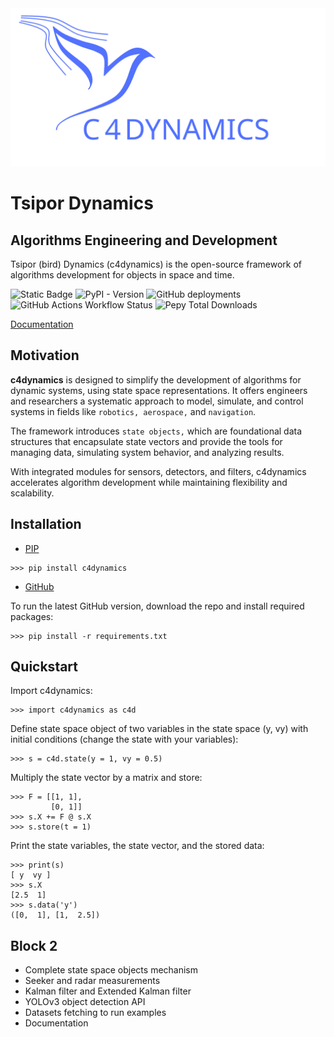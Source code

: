 <div align="center">
  <img src="https://github.com/C4dynamics/C4dynamics/blob/main/docs/source/_icon/c4dlogotext.svg">
</div>



# Tsipor Dynamics

## Algorithms Engineering and Development



Tsipor (bird) Dynamics (c4dynamics) is the open-source framework of algorithms development for objects in space and time.




![Static Badge](https://img.shields.io/badge/python-%20?style=for-the-badge&logo=python&color=white)
![PyPI - Version](https://img.shields.io/pypi/v/c4dynamics?style=for-the-badge&color=orange&link=https%3A%2F%2Fpypi.org%2Fproject%2Fc4dynamics%2F)
![GitHub deployments](https://img.shields.io/github/deployments/C4dynamics/C4dynamics/github-pages%20?style=for-the-badge&label=docs)
![GitHub Actions Workflow Status](https://img.shields.io/github/actions/workflow/status/C4dynamics/C4dynamics/paper.yml?style=for-the-badge&label=Paper)
![Pepy Total Downloads](https://img.shields.io/pepy/dt/c4dynamics?style=for-the-badge&color=blue%20&link=https%3A%2F%2Fpepy.tech%2Fprojects%2Fc4dynamics%3FtimeRange%3DthreeMonths%26category%3Dversion%26includeCIDownloads%3Dtrue%26granularity%3Ddaily%26viewType%3Dline%26versions%3D2.0.3%252C2.0.1%252C2.0.0)




[Documentation](https://c4dynamics.github.io/C4dynamics/)


## Motivation

**c4dynamics** is designed to 
simplify the development of algorithms for dynamic systems, 
using state space representations. 
It offers engineers and researchers a systematic approach to model, 
simulate, and control systems in fields like 
``robotics, aerospace,`` and ``navigation``.

The framework introduces ``state objects,`` which are foundational 
data structures that encapsulate state vectors and provide 
the tools for managing data, simulating system behavior, 
and analyzing results. 

With integrated modules for sensors, 
detectors, and filters, 
c4dynamics accelerates algorithm development 
while maintaining flexibility and scalability.




## Installation 


* [PIP](https://pypi.org/project/c4dynamics/)

```
>>> pip install c4dynamics
```



* [GitHub](https://github.com/C4dynamics/C4dynamics)  

To run the latest GitHub version, download the repo and install required packages:

```
>>> pip install -r requirements.txt
```

 
 
 

## Quickstart

Import c4dynamics:
```
>>> import c4dynamics as c4d
```

Define state space object of two variables in the state space (y, vy) with initial conditions (change the state with your variables): 
```
>>> s = c4d.state(y = 1, vy = 0.5)
``` 

Multiply the state vector by a matrix and store:  
```
>>> F = [[1, 1],                      
         [0, 1]]              
>>> s.X += F @ s.X                     
>>> s.store(t = 1)                    
```

Print the state variables, the state vector, and the stored data:  
```
>>> print(s)  
[ y  vy ]
>>> s.X 
[2.5  1]
>>> s.data('y') 
([0,  1], [1,  2.5])
```


## Block 2

- Complete state space objects mechanism
- Seeker and radar measurements
- Kalman filter and Extended Kalman filter
- YOLOv3 object detection API 
- Datasets fetching to run examples
- Documentation

